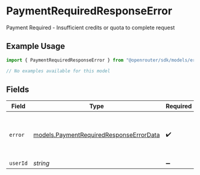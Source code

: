 # PaymentRequiredResponseError

Payment Required - Insufficient credits or quota to complete request

## Example Usage

```typescript
import { PaymentRequiredResponseError } from "@openrouter/sdk/models/errors";

// No examples available for this model
```

## Fields

| Field                                                                                            | Type                                                                                             | Required                                                                                         | Description                                                                                      | Example                                                                                          |
| ------------------------------------------------------------------------------------------------ | ------------------------------------------------------------------------------------------------ | ------------------------------------------------------------------------------------------------ | ------------------------------------------------------------------------------------------------ | ------------------------------------------------------------------------------------------------ |
| `error`                                                                                          | [models.PaymentRequiredResponseErrorData](../../models/paymentrequiredresponseerrordata.md)      | :heavy_check_mark:                                                                               | Error data for PaymentRequiredResponse                                                           | {<br/>"code": 402,<br/>"message": "Insufficient credits. Add more using https://openrouter.ai/credits"<br/>} |
| `userId`                                                                                         | *string*                                                                                         | :heavy_minus_sign:                                                                               | N/A                                                                                              |                                                                                                  |